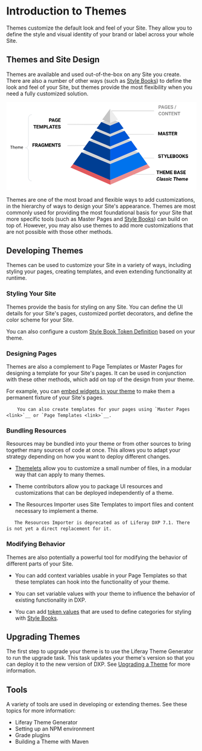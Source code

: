 # Introduction to Themes

Themes customize the default look and feel of your Site. They allow you to define the style and visual identity of your brand or label across your whole Site.

## Themes and Site Design

Themes are available and used out-of-the-box on any Site you create. There are also a number of other ways (such as [Style Books](../style-books/creating-a-style-book.md)) to define the look and feel of your Site, but themes provide the most flexibility when you need a fully customized solution.

![Site Design hierarchy](./introduction-to-themes/images/01.png)

Themes are one of the most broad and flexible ways to add customizations, in the hierarchy of ways to design your Site's appearance. Themes are most commonly used for providing the most foundational basis for your Site that more specific tools (such as Master Pages<!--Add link when available--> and [Style Books](../style-books/creating-a-style-book.md)) can build on top of. However, you may also use themes to add more customizations that are not possible with those other methods.

## Developing Themes

Themes can be used to customize your Site in a variety of ways, including styling your pages, creating templates, and even extending functionality at runtime.

### Styling Your Site

Themes provide the basis for styling on any Site. You can define the UI details for your Site's pages, customized portlet decorators<!--Add link when available-->, and define the color scheme<!--Add link when available--> for your Site.

You can also configure a custom [Style Book Token Definition](../style-books/style-book-token-definitions.md) based on your theme. <!--Add link when available: See Hooking Style Book Tokens into Your Theme for more information.-->

### Designing Pages

Themes are also a complement to Page Templates<!--Add link when available--> or Master Pages<!--Add link when available--> for designing a template for your Site's pages. It can be used in conjunction with these other methods, which add on top of the design from your theme.

For example, you can [embed widgets in your theme](./theme-development/designing-pages/embedding-widgets-in-your-theme.md) to make them a permanent fixture of your Site's pages.

<!-- I'm not sure if the other topics listed under Templating in the Journeys would all go under here, as some of them seem like they are not theme-specific topics. -->

```note::
    You can also create templates for your pages using `Master Pages <link>`__ or `Page Templates <link>`__.
```

### Bundling Resources

Resources may be bundled into your theme or from other sources to bring together many sources of code at once. This allows you to adapt your strategy depending on how you want to deploy different changes.

* [Themelets](./theme-development/bundling-resources/adding-a-themelet-to-a-theme.md) allow you to customize a small number of files, in a modular way that can apply to many themes.

* Theme contributors<!--Add link when available--> allow you to package UI resources and customizations that can be deployed independently of a theme.

* The Resources Importer<!--Add link when available--> uses Site Templates to import files and content necessary to implement a theme.

```warning::
   The Resources Importer is deprecated as of Liferay DXP 7.1. There is not yet a direct replacement for it.
```

### Modifying Behavior

Themes are also potentially a powerful tool for modifying the behavior of different parts of your Site. 

* You can add context variables usable in your Page Templates<!--Add link when available--> so that these templates can hook into the functionality of your theme.

* You can set variable values<!--Add link when available--> with your theme to influence the behavior of existing functionality in DXP.

* You can add [token values](../style-books/style-book-token-definitions.md) that are used to define categories for styling with [Style Books](../style-books/creating-a-style-book.md).

## Upgrading Themes

The first step to upgrade your theme is to use the Liferay Theme Generator to run the upgrade task. This task updates your theme's version so that you can deploy it to the new version of DXP. See [Upgrading a Theme](./upgrading-a-theme.md) for more information.

<!-- If and when at least one more article is made for the extra work for upgrades, maybe add:

    Using the Liferay Theme Generator allows your theme to be deployed, but more work may be required to accommodate other changes in the new version, such as UI or functionality changes. See this article for more information... -->

## Tools

A variety of tools are used in developing or extending themes. See these topics for more information:

* Liferay Theme Generator<!--Add link when available-->
* Setting up an NPM environment<!--Add link when available-->
* Grade plugins<!--Add link when available-->
* Building a Theme with Maven<!--Add link when available-->
